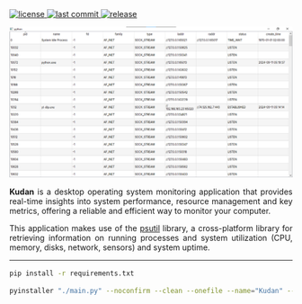 <div align="left">
  <a href="https://github.com/SantosVilanculos/configuration/blob/main/LICENSE">
    <img
      src="https://img.shields.io/github/license/SantosVilanculos/configuration"
      alt="license"
    />
  </a>
  <a href="https://github.com/SantosVilanculos/configuration/commits/main">
    <img
      src="https://img.shields.io/github/last-commit/SantosVilanculos/configuration"
      alt="last commit"
    />
  </a>
  <a href="https://github.com/SantosVilanculos/kudan/releases">
  <img alt="release" src="https://img.shields.io/github/v/release/SantosVilanculos/kudan">
  </a>
</div>

![](./screenshot.png)

<p align="justify">
 <strong>Kudan</strong> is a desktop operating system monitoring application that provides real-time insights into system performance, resource management and key metrics, offering a reliable and efficient way to monitor your computer.
 <p/>
 <p align="justify">
    This application makes use of the <a href="https://github.com/giampaolo/psutil">psutil</a> library, a cross-platform library for retrieving information on running processes and system utilization (CPU, memory, disks, network, sensors) and system uptime.
</p>

---

```sh
pip install -r requirements.txt
```

```sh
pyinstaller "./main.py" --noconfirm --clean --onefile --name="Kudan" --icon="./favicon.ico" --add-data="./favicon.ico:./" --add-data="./inter:./" --windowed
```
